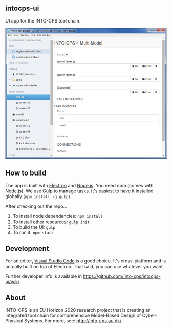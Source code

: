 intocps-ui
---

UI app for the INTO-CPS tool chain.

![The INTO-CPS App](screenshot.png?raw=true "The INTO-CPS App")



How to build
---
The app is built with [Electron](http://electron.atom.io/) and
[Node.js](https://nodejs.org/). You need npm (comes with Node.js). We use Gulp
to manage tasks. It's easiest to have it installed globally (`npm install -g
gulp`). 

After checking out the repo...

1. To install node dependencies: `npm install`
2. To install other resources: `gulp init`
3. To build the UI: `gulp`
4. To run it: `npm start`


Development
---
For an editor, [Visual Studio Code](https://code.visualstudio.com/) is a good choice. It's
cross-platform and is actually built on top of Electron. That said, you can use
whatever you want.

Further developer info is available in https://github.com/into-cps/intocps-ui/wiki

About
---
INTO-CPS is an EU Horizon 2020 research project that is creating an integrated
tool chain for comprehensive Model-Based Design of Cyber-Physical Systems.  For
more, see: http://into-cps.au.dk/

